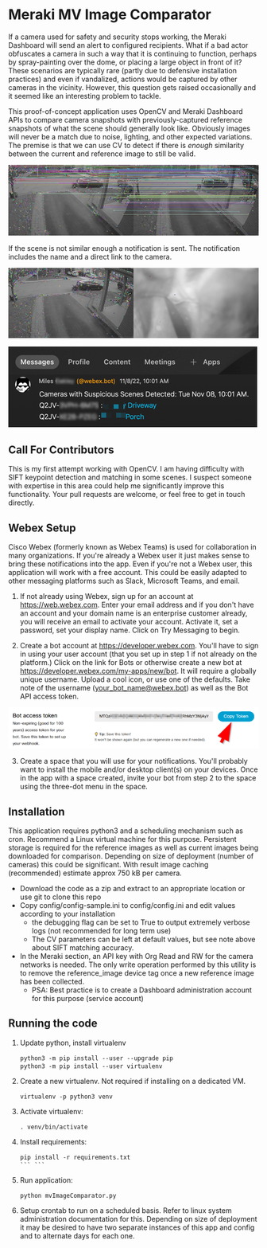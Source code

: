 # Meraki MV Image Comparator

If a camera used for safety and security stops working, the Meraki Dashboard will send an alert to configured
recipients. What if a bad actor obfuscates a camera in such a way that it is continuing to function, perhaps
by spray-painting over the dome, or placing a large object in front of it? These scenarios are typically rare
(partly due to defensive installation practices) and even if vandalized, actions would be captured by other 
cameras in the vicinity. However, this question gets raised occasionally and it seemed like an interesting
problem to tackle.

This proof-of-concept application uses OpenCV and Meraki Dashboard APIs to compare camera snapshots with 
previously-captured reference snapshots of what the scene should generally look like. Obviously images will 
never be a match due to noise, lighting, and other expected variations. The premise is that we can use CV
to detect if there is _enough_ similarity between the current and reference image to still be valid.

![Sample comparison between two images](sample_result.jpg)

If the scene is not similar enough a notification is sent. The notification includes the name and a 
direct link to the camera.

![Sample comparison between two images with obfuscation](sample_result_bad.jpg)

![Suspicious Camera notification](notification.png)

## Call For Contributors
This is my first attempt working with OpenCV. I am having difficulty with SIFT keypoint detection and 
matching in some scenes. I suspect someone with expertise in this area could help me significantly improve
this functionality. Your pull requests are welcome, or feel free to get in touch directly.

## Webex Setup
Cisco Webex (formerly known as Webex Teams) is used for collaboration in many organizations. If
you're already a Webex user it just makes sense to bring these notifications into the app.
Even if you're not a Webex user, this application will work with a free account. This could be easily adapted 
to other messaging platforms such as Slack, Microsoft Teams, and email. 

1. If not already using Webex, sign up for an account at https://web.webex.com. Enter your email
address and if you don't have an account and your domain name is an enterprise customer already, you
will receive an email to activate your account. Activate it, set a password, set your display name. 
Click on Try Messaging to begin. 

2. Create a bot account at https://developer.webex.com. You'll have to sign in using your user account
(that you set up in step 1 if not already on the platform.) Click on the link for Bots or otherwise
create a new bot at https://developer.webex.com/my-apps/new/bot. It will require a globally unique
username. Upload a cool icon, or use one of the defaults.  Take note of the username 
(your_bot_name@webex.bot) as well as the Bot API access token.

![bot API key](Bot-API-key.png)

3. Create a space that you will use for your notifications. You'll probably want to install the mobile 
and/or desktop client(s) on your devices. Once in the app with a space created, invite your bot from 
step 2 to the space using the three-dot menu in the space.

## Installation
This application requires python3 and a scheduling mechanism such as cron. Recommend a Linux virtual machine
for this purpose. Persistent storage is required for the reference images as well as current images being
downloaded for comparison. Depending on size of deployment (number of cameras) this could be significant.
With result image caching (recommended) estimate approx 750 kB per camera.

* Download the code as a zip and extract to an appropriate location or use git to clone this repo
* Copy config/config-sample.ini to config/config.ini and edit values according to your installation
  * the debugging flag can be set to True to output extremely verbose logs (not recommended for long term use)
  * The CV parameters can be left at default values, but see note above about SIFT matching accuracy.
* In the Meraki section, an API key with Org Read and RW for the camera networks is needed. The only write 
operation performed by this utility is to remove the reference_image device tag once a new reference image 
has been collected.
  * PSA: Best practice is to create a Dashboard administration account for this purpose (service account)

## Running the code

1. Update python, install virtualenv
   ```commandline
   python3 -m pip install --user --upgrade pip
   python3 -m pip install --user virtualenv
   ```
   
2. Create a new virtualenv. Not required if installing on a dedicated VM. 
   ```
   virtualenv -p python3 venv
   ```
3. Activate virtualenv:
    ```
   . venv/bin/activate
    ```
4. Install requirements:
   ```
   pip install -r requirements.txt
   ``` ```
5. Run application:
   ```
   python mvImageComparator.py
   ```
6. Setup crontab to run on a scheduled basis. Refer to linux system administration documentation for this. Depending
on size of deployment it may be desired to have two separate instances of this app and config and to alternate days
for each one.